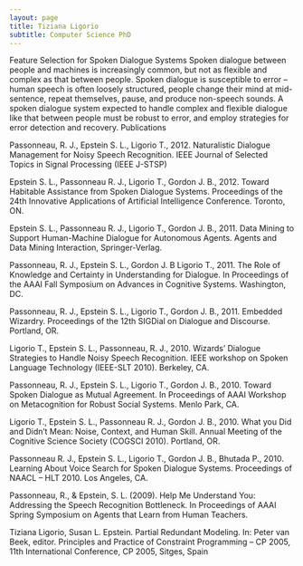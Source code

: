 ```yaml
---
layout: page
title: Tiziana Ligorio
subtitle: Computer Science PhD
---
```


Feature Selection for Spoken Dialogue Systems
Spoken dialogue between people and machines is increasingly common, but not as flexible and complex as that between people. Spoken dialogue is susceptible to error – human speech is often loosely structured, people change their mind at mid- sentence, repeat themselves, pause, and produce non-speech sounds. A spoken dialogue system expected to handle complex and flexible dialogue like that between people must be robust to error, and employ strategies for error detection and recovery.
Publications
 

Passonneau, R. J., Epstein S. L., Ligorio T., 2012. Naturalistic Dialogue Management for Noisy Speech Recognition. IEEE Journal of Selected Topics in Signal Processing (IEEE J-STSP)

 

Epstein S. L., Passonneau R. J., Ligorio T., Gordon J. B., 2012. Toward Habitable Assistance from Spoken Dialogue Systems. Proceedings of the 24th Innovative Applications of Artificial Intelligence Conference. Toronto, ON.


Epstein S. L., Passonneau R. J., Ligorio T., Gordon J. B., 2011. Data Mining to Support Human-Machine Dialogue for Autonomous Agents. Agents and Data Mining Interaction, Springer-Verlag.


Passonneau, R. J., Epstein S. L., Gordon J. B Ligorio T., 2011. The Role of Knowledge and Certainty in Understanding for Dialogue. In Proceedings of the AAAI Fall Symposium on Advances in Cognitive Systems. Washington, DC.


Passonneau, R. J., Epstein S. L., Ligorio T., Gordon J. B., 2011. Embedded Wizardry. Proceedings of the 12th SIGDial on Dialogue and Discourse. Portland, OR.


Ligorio T., Epstein S. L., Passonneau, R. J., 2010. Wizards’ Dialogue Strategies to Handle Noisy Speech Recognition. IEEE workshop on Spoken Language Technology (IEEE-SLT 2010). Berkeley, CA.


Passonneau, R. J., Epstein S. L., Ligorio T., Gordon J. B., 2010. Toward Spoken Dialogue as Mutual Agreement. In Proceedings of AAAI Workshop on Metacognition for Robust Social Systems. Menlo Park, CA.


Ligorio T., Epstein S. L., Passonneau R. J., Gordon J. B., 2010. What you Did and Didn’t Mean: Noise, Context, and Human Skill. Annual Meeting of the Cognitive Science Society (COGSCI 2010). Portland, OR.


Passonneau R. J., Epstein S. L., Ligorio T., Gordon J. B., Bhutada P., 2010. Learning About Voice Search for Spoken Dialogue Systems. Proceedings of NAACL – HLT 2010. Los Angeles, CA.


Passonneau, R., & Epstein, S. L. (2009). Help Me Understand You: Addressing the Speech Recognition Bottleneck. In Proceedings of AAAI Spring Symposium on Agents that Learn from Human Teachers.


Tiziana Ligorio, Susan L. Epstein. Partial Redundant Modeling. In: Peter van Beek, editor. Principles and Practice of Constraint Programming – CP 2005, 11th International Conference, CP 2005, Sitges, Spain
